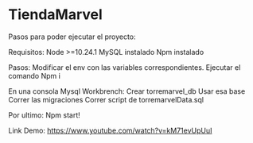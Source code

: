 # TiendaMarvel

Pasos para poder ejecutar el proyecto:

Requisitos:
Node >=10.24.1
MySQL instalado
Npm instalado

Pasos:
Modificar el env con las variables correspondientes.
Ejecutar el comando Npm i


En una consola Mysql Workbrench:
Crear torremarvel_db
Usar esa base
Correr las migraciones
Correr script de torremarvelData.sql

Por ultimo:
Npm start! 

Link Demo:
https://www.youtube.com/watch?v=kM71evUpUuI
